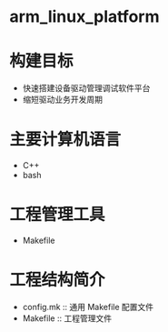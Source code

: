 # arm_linux_platform
# 构建目标
- 快速搭建设备驱动管理调试软件平台
- 缩短驱动业务开发周期
# 主要计算机语言
- C++
- bash
# 工程管理工具
- Makefile
# 工程结构简介
- config.mk :: 通用 Makefile 配置文件
- Makefile :: 工程管理文件
